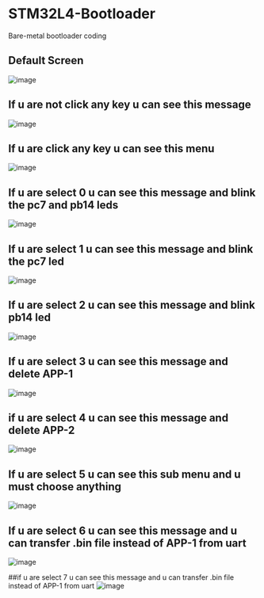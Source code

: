 # STM32L4-Bootloader
Bare-metal bootloader coding

## Default Screen
![image](https://user-images.githubusercontent.com/70964563/184142733-299da9a9-5ba1-43bc-af73-1250fce1ec7a.png)

## If u are not click any key u can see this message 
![image](https://user-images.githubusercontent.com/70964563/184143040-c20154c8-c975-4687-bd5e-85eb32eb3319.png)

## If u are click any key u can see this menu
![image](https://user-images.githubusercontent.com/70964563/184143150-49a39bf6-e367-4506-a98f-e2b28a753949.png)

## If u are select 0 u can see this message and blink the pc7 and pb14 leds
![image](https://user-images.githubusercontent.com/70964563/184143444-bee2610b-d94e-4e5f-a8d8-79a3b74e1d18.png)

## If u are select 1 u can see this message and blink the pc7 led
![image](https://user-images.githubusercontent.com/70964563/184144426-eb21772c-69a1-47a2-9f20-a4960ee7de2a.png)

## If u are select 2 u can see this message and blink pb14 led
![image](https://user-images.githubusercontent.com/70964563/184144623-4c8e1dc4-4392-4d07-a897-4f0148ed56f9.png)

## If u are select 3 u can see this message and delete APP-1
![image](https://user-images.githubusercontent.com/70964563/184144785-4ef76eab-2337-40c6-99bd-4462125450db.png)

## if u are select 4 u can see this message and delete APP-2
![image](https://user-images.githubusercontent.com/70964563/184144955-66f484f9-416e-479e-be55-d900a8c8e93f.png)

## If u are select 5 u can see this sub menu and u must choose anything
![image](https://user-images.githubusercontent.com/70964563/184145131-8217bbe9-ee52-4818-8fab-6fbdc98ed050.png)

## If u are select 6 u can see this message and u can transfer .bin file instead of APP-1 from uart
![image](https://user-images.githubusercontent.com/70964563/184145542-a34f5b57-f12c-4869-b01e-706329fcc7e3.png)

##if u are select 7 u can see this message and u can transfer .bin file instead of APP-1  from uart
![image](https://user-images.githubusercontent.com/70964563/184145846-b87c6b97-35f7-4f6b-979b-9f9c9c03d7a5.png)





